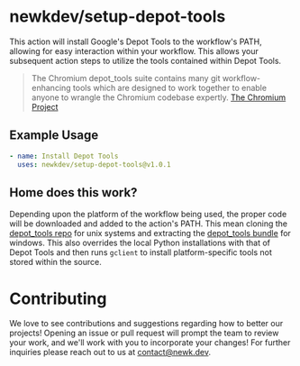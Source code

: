 # newkdev/setup-depot-tools
This action will install Google's Depot Tools to the workflow's PATH, allowing for easy interaction within your workflow. This allows your subsequent action steps to utilize the tools contained within Depot Tools.
> The Chromium depot_tools suite contains many git workflow-enhancing tools which are designed to work together to enable anyone to wrangle the Chromium codebase expertly. [The Chromium Project](https://commondatastorage.googleapis.com/chrome-infra-docs/flat/depot_tools/docs/html/depot_tools_tutorial.html#_setting_up)

## Example Usage
```yml
- name: Install Depot Tools
  uses: newkdev/setup-depot-tools@v1.0.1
```

## Home does this work?
Depending upon the platform of the workflow being used, the proper code will be downloaded and added to the action's PATH. This mean cloning the [depot_tools repo](https://chromium.googlesource.com/chromium/tools/depot_tools) for unix systems and extracting the [depot_tools bundle](https://storage.googleapis.com/chrome-infra/depot_tools.zip) for windows. This also overrides the local Python installations with that of Depot Tools and then runs `gclient` to install platform-specific tools not stored within the source.

# Contributing
We love to see contributions and suggestions regarding how to better our projects! Opening an issue or pull request will prompt the team to review your work, and we'll work with you to incorporate your changes! For further inquiries please reach out to us at [contact@newk.dev](mailto:contact@newk.dev).